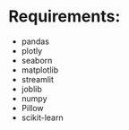 # Requirements:
* pandas
* plotly
* seaborn
* matplotlib
* streamlit
* joblib
* numpy
* Pillow
* scikit-learn
